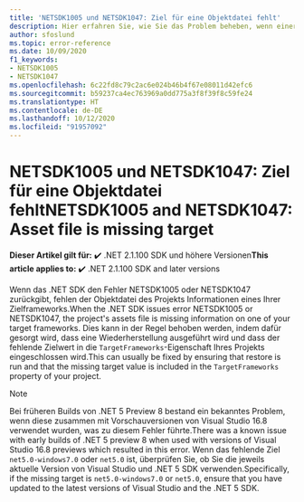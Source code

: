 ```yaml
---
title: 'NETSDK1005 und NETSDK1047: Ziel für eine Objektdatei fehlt'
description: Hier erfahren Sie, wie Sie das Problem beheben, wenn einer Objektdatei ein Ziel fehlt.
author: sfoslund
ms.topic: error-reference
ms.date: 10/09/2020
f1_keywords:
- NETSDK1005
- NETSDK1047
ms.openlocfilehash: 6c22fd8c79c2ac6e024b46b4f67e08011d42efc6
ms.sourcegitcommit: b59237ca4ec763969a0dd775a3f8f39f8c59fe24
ms.translationtype: HT
ms.contentlocale: de-DE
ms.lasthandoff: 10/12/2020
ms.locfileid: "91957092"
---
```

# <a name="netsdk1005-and-netsdk1047-asset-file-is-missing-target"></a><span data-ttu-id="d0a1d-103">NETSDK1005 und NETSDK1047: Ziel für eine Objektdatei fehlt</span><span class="sxs-lookup"><span data-stu-id="d0a1d-103">NETSDK1005 and NETSDK1047: Asset file is missing target</span></span>

<span data-ttu-id="d0a1d-104">**Dieser Artikel gilt für:** ✔️ .NET 2.1.100 SDK und höhere Versionen</span><span class="sxs-lookup"><span data-stu-id="d0a1d-104">**This article applies to:** ✔️ .NET 2.1.100 SDK and later versions</span></span>

<span data-ttu-id="d0a1d-105">Wenn das .NET SDK den Fehler NETSDK1005 oder NETSDK1047 zurückgibt, fehlen der Objektdatei des Projekts Informationen eines Ihrer Zielframeworks.</span><span class="sxs-lookup"><span data-stu-id="d0a1d-105">When the .NET SDK issues error NETSDK1005 or NETSDK1047, the project's assets file is missing information on one of your target frameworks.</span></span> <span data-ttu-id="d0a1d-106">Dies kann in der Regel behoben werden, indem dafür gesorgt wird, dass eine Wiederherstellung ausgeführt wird und dass der fehlende Zielwert in die `TargetFrameworks`-Eigenschaft Ihres Projekts eingeschlossen wird.</span><span class="sxs-lookup"><span data-stu-id="d0a1d-106">This can usually be fixed by ensuring that restore is run and that the missing target value is included in the `TargetFrameworks` property of your project.</span></span>

> [!NOTE]
> <span data-ttu-id="d0a1d-107">Bei früheren Builds von .NET 5 Preview 8 bestand ein bekanntes Problem, wenn diese zusammen mit Vorschauversionen von Visual Studio 16.8 verwendet wurden, was zu diesem Fehler führte.</span><span class="sxs-lookup"><span data-stu-id="d0a1d-107">There was a known issue with early builds of .NET 5 preview 8 when used with versions of Visual Studio 16.8 previews which resulted in this error.</span></span> <span data-ttu-id="d0a1d-108">Wenn das fehlende Ziel `net5.0-windows7.0` oder `net5.0` ist, überprüfen Sie, ob Sie die jeweils aktuelle Version von Visual Studio und .NET 5 SDK verwenden.</span><span class="sxs-lookup"><span data-stu-id="d0a1d-108">Specifically, if the missing target is `net5.0-windows7.0` or `net5.0`, ensure that you have updated to the latest versions of Visual Studio and the .NET 5 SDK.</span></span>
